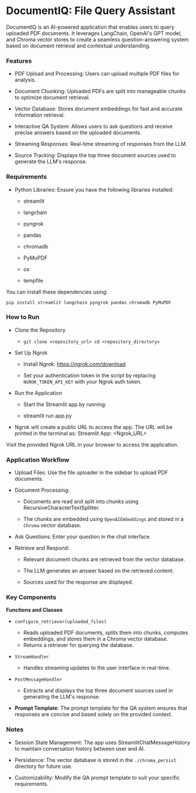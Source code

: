 # DocumentIQ: File Query Assistant

DocumentIQ is an AI-powered application that enables users to query uploaded PDF documents. It leverages LangChain, OpenAI's GPT model, and Chroma vector stores to create a seamless question-answering system based on document retrieval and contextual understanding.

### Features

- PDF Upload and Processing: Users can upload multiple PDF files for analysis.

- Document Chunking: Uploaded PDFs are split into manageable chunks to optimize document retrieval.

- Vector Database: Stores document embeddings for fast and accurate information retrieval.

- Interactive QA System: Allows users to ask questions and receive precise answers based on the uploaded documents.

- Streaming Responses: Real-time streaming of responses from the LLM.

- Source Tracking: Displays the top three document sources used to generate the LLM's response.

### Requirements

* Python Libraries: Ensure you have the following libraries installed:

  - streamlit

  - langchain

  - pyngrok

  - pandas

  - chromadb

  - PyMuPDF

  - os

  - tempfile

You can install these dependencies using:

`pip install streamlit langchain pyngrok pandas chromadb PyMuPDF`

### How to Run
* Clone the Repository

  - `git clone <repository_url>
  cd <repository_directory>`

* Set Up Ngrok

  - Install Ngrok: https://ngrok.com/download

  - Set your authentication token in the script by replacing `NGROK_TOKEN_API_KEY` with your Ngrok auth token.

* Run the Application

  - Start the Streamlit app by running:

  - streamlit run app.py

- Ngrok will create a public URL to access the app. The URL will be printed in the terminal as: Streamlit App: <Ngrok_URL>

Visit the provided Ngrok URL in your browser to access the application.

### Application Workflow

- Upload Files: Use the file uploader in the sidebar to upload PDF documents.
* Document Processing:

  - Documents are read and split into chunks using RecursiveCharacterTextSplitter.

  - The chunks are embedded using `OpenAIEmbeddings` and stored in a `Chroma` vector database.

- Ask Questions: Enter your question in the chat interface.

* Retrieve and Respond:

  - Relevant document chunks are retrieved from the vector database.

  - The LLM generates an answer based on the retrieved content.

  - Sources used for the response are displayed.

### Key Components

**Functions and Classes**

* `configure_retriever(uploaded_files)`
  -  Reads uploaded PDF documents, splits them into chunks, computes embeddings, and stores them in a Chroma vector database.
  -  Returns a retriever for querying the database.

* `StreamHandler`

  -  Handles streaming updates to the user interface in real-time.

* `PostMessageHandler`

  -  Extracts and displays the top three document sources used in generating the LLM's response.
* **Prompt Template**: The prompt template for the QA system ensures that responses are concise and based solely on the provided context.

### Notes
- Session State Management: The app uses StreamlitChatMessageHistory to maintain conversation history between user and AI.

- Persistence: The vector database is stored in the `./chroma_persist` directory for future use.

- Customizability: Modify the QA prompt template to suit your specific requirements.
